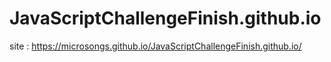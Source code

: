 # JavaScriptChallengeFinish.github.io

site : https://microsongs.github.io/JavaScriptChallengeFinish.github.io/